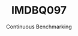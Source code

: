 ---
layout: docu
title: IMDBQ097
subtitle: Continuous Benchmarking
selected: IMDB
expanded: Benchmarking
benchmark: /individual_results/IMDBQ097.html
---